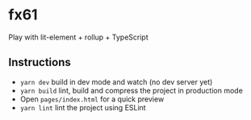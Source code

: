 # fx61

Play with lit-element + rollup + TypeScript

## Instructions

- `yarn dev` build in dev mode and watch (no dev server yet)
- `yarn build` lint, build and compress the project in production mode
- Open `pages/index.html` for a quick preview
- `yarn lint` lint the project using ESLint

